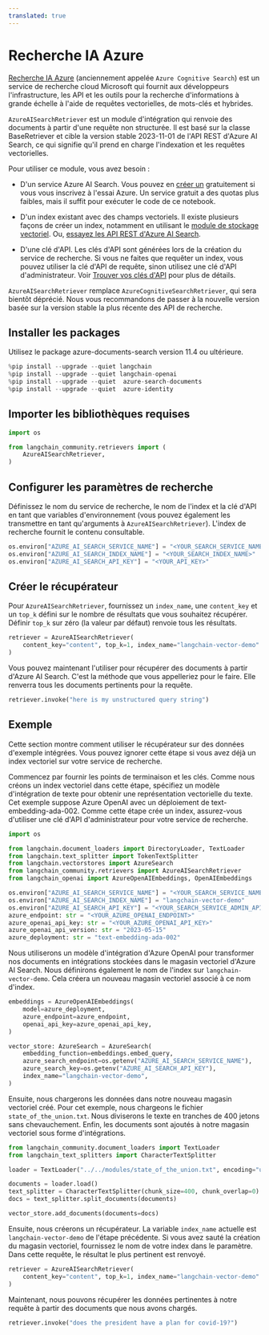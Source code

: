 ```yaml
---
translated: true
---
```


# Recherche IA Azure

[Recherche IA Azure](https://learn.microsoft.com/azure/search/search-what-is-azure-search) (anciennement appelée `Azure Cognitive Search`) est un service de recherche cloud Microsoft qui fournit aux développeurs l'infrastructure, les API et les outils pour la recherche d'informations à grande échelle à l'aide de requêtes vectorielles, de mots-clés et hybrides.

`AzureAISearchRetriever` est un module d'intégration qui renvoie des documents à partir d'une requête non structurée. Il est basé sur la classe BaseRetriever et cible la version stable 2023-11-01 de l'API REST d'Azure AI Search, ce qui signifie qu'il prend en charge l'indexation et les requêtes vectorielles.

Pour utiliser ce module, vous avez besoin :

+ D'un service Azure AI Search. Vous pouvez en [créer un](https://learn.microsoft.com/azure/search/search-create-service-portal) gratuitement si vous vous inscrivez à l'essai Azure. Un service gratuit a des quotas plus faibles, mais il suffit pour exécuter le code de ce notebook.

+ D'un index existant avec des champs vectoriels. Il existe plusieurs façons de créer un index, notamment en utilisant le [module de stockage vectoriel](../vectorstores/azuresearch.md). Ou, [essayez les API REST d'Azure AI Search](https://learn.microsoft.com/azure/search/search-get-started-vector).

+ D'une clé d'API. Les clés d'API sont générées lors de la création du service de recherche. Si vous ne faites que requêter un index, vous pouvez utiliser la clé d'API de requête, sinon utilisez une clé d'API d'administrateur. Voir [Trouver vos clés d'API](https://learn.microsoft.com/azure/search/search-security-api-keys?tabs=rest-use%2Cportal-find%2Cportal-query#find-existing-keys) pour plus de détails.

`AzureAISearchRetriever` remplace `AzureCognitiveSearchRetriever`, qui sera bientôt déprécié. Nous vous recommandons de passer à la nouvelle version basée sur la version stable la plus récente des API de recherche.

## Installer les packages

Utilisez le package azure-documents-search version 11.4 ou ultérieure.

```python
%pip install --upgrade --quiet langchain
%pip install --upgrade --quiet langchain-openai
%pip install --upgrade --quiet  azure-search-documents
%pip install --upgrade --quiet  azure-identity
```

## Importer les bibliothèques requises

```python
import os

from langchain_community.retrievers import (
    AzureAISearchRetriever,
)
```

## Configurer les paramètres de recherche

Définissez le nom du service de recherche, le nom de l'index et la clé d'API en tant que variables d'environnement (vous pouvez également les transmettre en tant qu'arguments à `AzureAISearchRetriever`). L'index de recherche fournit le contenu consultable.

```python
os.environ["AZURE_AI_SEARCH_SERVICE_NAME"] = "<YOUR_SEARCH_SERVICE_NAME>"
os.environ["AZURE_AI_SEARCH_INDEX_NAME"] = "<YOUR_SEARCH_INDEX_NAME>"
os.environ["AZURE_AI_SEARCH_API_KEY"] = "<YOUR_API_KEY>"
```

## Créer le récupérateur

Pour `AzureAISearchRetriever`, fournissez un `index_name`, une `content_key` et un `top_k` défini sur le nombre de résultats que vous souhaitez récupérer. Définir `top_k` sur zéro (la valeur par défaut) renvoie tous les résultats.

```python
retriever = AzureAISearchRetriever(
    content_key="content", top_k=1, index_name="langchain-vector-demo"
)
```

Vous pouvez maintenant l'utiliser pour récupérer des documents à partir d'Azure AI Search.
C'est la méthode que vous appelleriez pour le faire. Elle renverra tous les documents pertinents pour la requête.

```python
retriever.invoke("here is my unstructured query string")
```

## Exemple

Cette section montre comment utiliser le récupérateur sur des données d'exemple intégrées. Vous pouvez ignorer cette étape si vous avez déjà un index vectoriel sur votre service de recherche.

Commencez par fournir les points de terminaison et les clés. Comme nous créons un index vectoriel dans cette étape, spécifiez un modèle d'intégration de texte pour obtenir une représentation vectorielle du texte. Cet exemple suppose Azure OpenAI avec un déploiement de text-embedding-ada-002. Comme cette étape crée un index, assurez-vous d'utiliser une clé d'API d'administrateur pour votre service de recherche.

```python
import os

from langchain.document_loaders import DirectoryLoader, TextLoader
from langchain.text_splitter import TokenTextSplitter
from langchain.vectorstores import AzureSearch
from langchain_community.retrievers import AzureAISearchRetriever
from langchain_openai import AzureOpenAIEmbeddings, OpenAIEmbeddings

os.environ["AZURE_AI_SEARCH_SERVICE_NAME"] = "<YOUR_SEARCH_SERVICE_NAME>"
os.environ["AZURE_AI_SEARCH_INDEX_NAME"] = "langchain-vector-demo"
os.environ["AZURE_AI_SEARCH_API_KEY"] = "<YOUR_SEARCH_SERVICE_ADMIN_API_KEY>"
azure_endpoint: str = "<YOUR_AZURE_OPENAI_ENDPOINT>"
azure_openai_api_key: str = "<YOUR_AZURE_OPENAI_API_KEY>"
azure_openai_api_version: str = "2023-05-15"
azure_deployment: str = "text-embedding-ada-002"
```

Nous utiliserons un modèle d'intégration d'Azure OpenAI pour transformer nos documents en intégrations stockées dans le magasin vectoriel d'Azure AI Search. Nous définirons également le nom de l'index sur `langchain-vector-demo`. Cela créera un nouveau magasin vectoriel associé à ce nom d'index.

```python
embeddings = AzureOpenAIEmbeddings(
    model=azure_deployment,
    azure_endpoint=azure_endpoint,
    openai_api_key=azure_openai_api_key,
)

vector_store: AzureSearch = AzureSearch(
    embedding_function=embeddings.embed_query,
    azure_search_endpoint=os.getenv("AZURE_AI_SEARCH_SERVICE_NAME"),
    azure_search_key=os.getenv("AZURE_AI_SEARCH_API_KEY"),
    index_name="langchain-vector-demo",
)
```

Ensuite, nous chargerons les données dans notre nouveau magasin vectoriel créé. Pour cet exemple, nous chargeons le fichier `state_of_the_union.txt`. Nous diviserons le texte en tranches de 400 jetons sans chevauchement. Enfin, les documents sont ajoutés à notre magasin vectoriel sous forme d'intégrations.

```python
from langchain_community.document_loaders import TextLoader
from langchain_text_splitters import CharacterTextSplitter

loader = TextLoader("../../modules/state_of_the_union.txt", encoding="utf-8")

documents = loader.load()
text_splitter = CharacterTextSplitter(chunk_size=400, chunk_overlap=0)
docs = text_splitter.split_documents(documents)

vector_store.add_documents(documents=docs)
```

Ensuite, nous créerons un récupérateur. La variable `index_name` actuelle est `langchain-vector-demo` de l'étape précédente. Si vous avez sauté la création du magasin vectoriel, fournissez le nom de votre index dans le paramètre. Dans cette requête, le résultat le plus pertinent est renvoyé.

```python
retriever = AzureAISearchRetriever(
    content_key="content", top_k=1, index_name="langchain-vector-demo"
)
```

Maintenant, nous pouvons récupérer les données pertinentes à notre requête à partir des documents que nous avons chargés.

```python
retriever.invoke("does the president have a plan for covid-19?")
```
